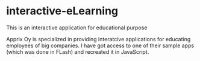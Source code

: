 # interactive-eLearning
This is an interactive application for educational purpose


Apprix Oy is specialized in providing interatcive applications for educating employees of big companies. I have got access to one of their sample apps (which was done in FLash) 
and recreated it in JavaScript.

